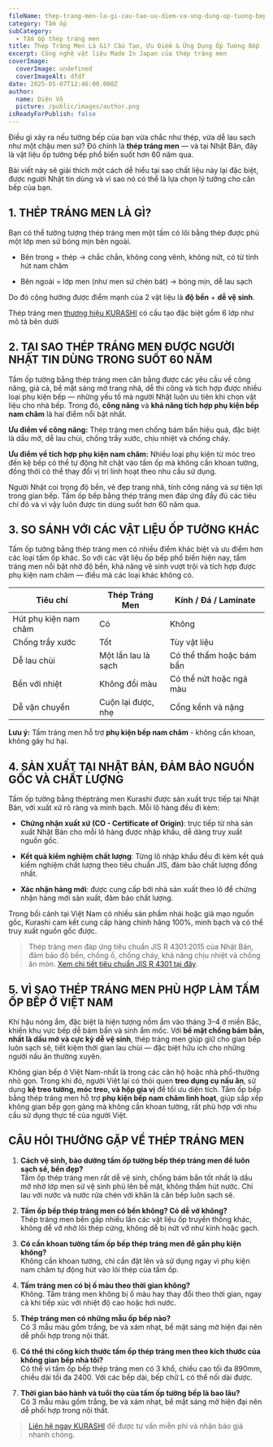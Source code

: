 ```yaml
---
fileName: thep-trang-men-la-gi-cau-tao-uu-diem-va-ung-dung-op-tuong-bep
category: Tấm ốp
subCategory:
  - Tấm ốp thép tráng men
title: Thép Tráng Men Là Gì? Cấu Tạo, Ưu Điểm & Ứng Dụng Ốp Tường Bếp
excerpt: Công nghệ vật liệu Made In Japan của thép tráng men
coverImage:
  coverImage: undefined
  coverImageAlt: dfdf
date: 2025-05-07T12:46:00.000Z
author:
  name: Diện Võ
  picture: /public/images/author.png
isReadyForPublish: false
---
```

Điều gì xảy ra nếu tường bếp của bạn vừa chắc như thép, vừa dễ lau sạch như một chậu men sứ? Đó chính là **thép tráng men** — và tại Nhật Bản, đây là vật liệu ốp tường bếp phổ biến suốt hơn 60 năm qua.

Bài viết này sẽ giải thích một cách dễ hiểu tại sao chất liệu này lại đặc biệt, được người Nhật tin dùng và vì sao nó có thể là lựa chọn lý tưởng cho căn bếp của bạn.

## 1\. THÉP TRÁNG MEN LÀ GÌ?

Bạn có thể tưởng tượng thép tráng men một tấm có lõi bằng thép được phủ một lớp men sứ bóng mịn bên ngoài.

*   Bên trong = thép → chắc chắn, không cong vênh, không nứt, có từ tính hút nam châm
    
*   Bên ngoài = lớp men (như men sứ chén bát) → bóng mịn, dễ lau sạch
    

Do đó cộng hưởng được điểm mạnh của 2 vật liệu là **độ bền** + **dễ vệ sinh**.

Thép tráng men [thương hiệu KURASHI](https://www.kurashi.com.vn/) có cấu tạo đặc biệt gồm 6 lớp như mô tả bên dưới

## 2\. TẠI SAO THÉP TRÁNG MEN ĐƯỢC NGƯỜI NHẬT TIN DÙNG TRONG SUỐT 60 NĂM

Tấm ốp tường bằng thép tráng men cân bằng được các yêu cầu về công năng, giá cả, bề mặt sáng mờ trang nhã, dễ thi công và tích hợp được nhiều loại phụ kiện bếp — những yếu tố mà người Nhật luôn ưu tiên khi chọn vật liệu cho nhà bếp. Trong đó, **công năng** và **khả năng tích hợp phụ kiện bếp nam châm** là hai điểm nổi bật nhất.

**Ưu điểm về công năng:** Thép tráng men chống bám bẩn hiệu quả, đặc biệt là dầu mỡ, dễ lau chùi, chống trầy xước, chịu nhiệt và chống cháy.

**Ưu điểm về tích hợp phụ kiện nam châm:** Nhiều loại phụ kiện từ móc treo đến kệ bếp có thể tự động hít chặt vào tấm ốp mà không cần khoan tường, đồng thời có thể thay đổi vị trí linh hoạt theo nhu cầu sử dụng.

Người Nhật coi trọng độ bền, vẻ đẹp trang nhã, tính công năng và sự tiện lợi trong gian bếp. Tấm ốp bếp bằng thép tráng men đáp ứng đầy đủ các tiêu chí đó và vì vậy luôn được tin dùng suốt hơn 60 năm qua.

## 3\. SO SÁNH VỚI CÁC VẬT LIỆU ỐP TƯỜNG KHÁC

Tấm ốp tường bằng thép tráng men có nhiều điểm khác biệt và ưu điểm hơn các loại tấm ốp khác. So với các vật liệu ốp bếp phổ biến hiện nay, tấm tráng men nổi bật nhờ độ bền, khả năng vệ sinh vượt trội và tích hợp được phụ kiện nam châm — điều mà các loại khác không có.

| **Tiêu chí** | **Thép Tráng Men** | **Kính / Đá / Laminate** |
| --- | --- | --- |
| Hút phụ kiện nam châm | Có  | Không |
| Chống trầy xước | Tốt | Tùy vật liệu |
| Dễ lau chùi | Một lần lau là sạch | Có thể thấm hoặc bám bẩn |
| Bền với nhiệt | Không đổi màu | Có thể nứt hoặc ngả màu |
| Dễ vận chuyển | Cuộn lại được, nhẹ | Cồng kềnh và nặng |

**Lưu ý:** Tấm tráng men hỗ trợ **phụ kiện bếp nam châm** - không cần khoan, không gây hư hại.

## 4\. SẢN XUẤT TẠI NHẬT BẢN, ĐẢM BẢO NGUỒN GỐC VÀ CHẤT LƯỢNG

Tấm ốp tường bằng théptráng men Kurashi được sản xuất trực tiếp tại Nhật Bản, với xuất xứ rõ ràng và minh bạch. Mỗi lô hàng đều đi kèm:

*   **Chứng nhận xuất xứ (CO - Certificate of Origin)**: trực tiếp từ nhà sản xuất Nhật Bản cho mỗi lô hàng được nhập khẩu, dễ dàng truy xuất nguồn gốc.
    
*   **Kết quả kiểm nghiệm chất lượng**: Từng lô nhập khẩu đều đi kèm kết quả kiểm nghiệm chất lượng theo tiêu chuẩn JIS, đảm bảo chất lượng đồng nhất.
    
*   **Xác nhận hàng mới**: được cung cấp bởi nhà sản xuất theo lô để chứng nhận hàng mới sản xuất, đảm bảo chất lượng.
    

Trong bối cảnh tại Việt Nam có nhiều sản phẩm nhái hoặc giả mạo nguồn gốc, Kurashi cam kết cung cấp hàng chính hãng 100%, minh bạch và có thể truy xuất nguồn gốc được.

> Thép tráng men đáp ứng tiêu chuẩn JIS R 4301:2015 của Nhật Bản, đảm bảo độ bền, chống ố, chống cháy, khả năng chịu nhiệt và chống ăn mòn. [Xem chi tiết tiêu chuẩn JIS R 4301 tại đây](https://kikakurui.com/r4/R4301-2015-01.html).

## 5\. VÌ SAO THÉP TRÁNG MEN PHÙ HỢP LÀM TẤM ỐP BẾP Ở VIỆT NAM

Khí hậu nóng ẩm, đặc biệt là hiện tượng nồm ẩm vào tháng 3–4 ở miền Bắc, khiến khu vực bếp dễ bám bẩn và sinh ẩm mốc. Với **bề mặt chống bám bẩn, nhất là dầu mỡ và cực kỳ dễ vệ sinh**, thép tráng men giúp giữ cho gian bếp luôn sạch sẽ, tiết kiệm thời gian lau chùi — đặc biệt hữu ích cho những người nấu ăn thường xuyên.

Không gian bếp ở Việt Nam-nhất là trong các căn hộ hoặc nhà phố-thường nhỏ gọn. Trong khi đó, người Việt lại có thói quen **treo dụng cụ nấu ăn**, sử dụng **kệ treo tường, móc treo, và hộp gia vị** để tối ưu diện tích. Tấm ốp bếp bằng thép tráng men hỗ trợ **phụ kiện bếp nam châm linh hoạt**, giúp sắp xếp không gian bếp gọn gàng mà không cần khoan tường, rất phù hợp với nhu cầu sử dụng thực tế của người Việt.

## CÂU HỎI THƯỜNG GẶP VỀ THÉP TRÁNG MEN

1.  **Cách vệ sinh, bảo dưỡng tấm ốp tường bếp thép tráng men để luôn sạch sẽ, bền đẹp?**  
    Tấm ốp thép tráng men rất dễ vệ sinh, chống bám bẩn tốt nhất là dầu mỡ nhờ lớp men sứ vệ sinh phủ lên bề mặt, không thấm hút nước. Chỉ lau với nước và nước rửa chén với khăn là căn bếp luôn sạch sẽ.
    
2.  **Tấm ốp bếp thép tráng men có bền không? Có dễ vỡ không?**  
    Thép tráng men bền gấp nhiều lần các vật liệu ốp truyền thống khác, không dễ vỡ nhờ lõi thép cứng, không dễ bị nứt vỡ như kính hoặc gạch.
    
3.  **Có cần khoan tường tấm ốp bếp thép tráng men để gắn phụ kiện không?**  
    Không cần khoan tường, chỉ cần đặt lên và sử dụng ngay vì phụ kiện nam châm tự động hút vào lõi thép của tấm ốp.
    
4.  **Tấm tráng men có bị ố màu theo thời gian không?**  
    Không. Tấm tráng men không bị ố màu hay thay đổi theo thời gian, ngay cả khi tiếp xúc với nhiệt độ cao hoặc hơi nước.
    
5.  **Thép tráng men có những mẫu ốp bếp nào?**  
    Có 3 mẫu màu gồm trắng, be và xám nhạt, bề mặt sáng mờ hiện đại nên dễ phối hợp trong nội thất.
    
6.  **Có thể thi công kích thước tấm ốp thép tráng men theo kích thước của không gian bếp nhà tôi?**  
    Có thể vì tấm ốp bếp thép tráng men có 3 khổ, chiều cao tối đa 890mm, chiều dài tối đa 2400. Với các bếp dài, bếp chữ L có thể nối dài được.
    
7.  **Thời gian bảo hành và tuổi thọ của tấm ốp tường bếp là bao lâu?**  
    Có 3 mẫu màu gồm trắng, be và xám nhạt, bề mặt sáng mờ hiện đại nên dễ phối hợp trong nội thất.
    

> [Liên hệ ngay KURASHI](https://www.kurashi.com.vn/lien-he) để được tư vấn miễn phí và nhận báo giá nhanh chóng.
